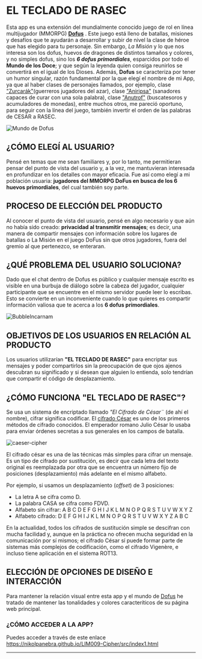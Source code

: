 # EL TECLADO DE RASEC
Esta app es una extensión del mundialmente conocido juego de rol en línea multijugador (MMORPG) [**Dofus**](https://www.dofus.com/es) . Este juego está lleno de batallas, misiones y desafíos que te ayudarán a desarrollar y subir de nivel la clase de héroe que has elegido para tu personaje. Sin embargo, *La Misión* y lo que nos interesa son los dofus, huevos de dragones de distintos tamaños y colores, y no simples dofus, sino los ***6 dofus primordiales***, esparcidos por todo el **Mundo de los Doce**; y que según la leyenda quien consiga reunirlos se convertirá en el igual de los Dioses. Además, **Dofus** se caracteriza por tener un humor singular, razón fundamental por la que elegí el nombre de mi App, ya que al haber clases de personajes llamados, por ejemplo, clase ["Zurcarák"](https://www.dofus.com/es/mmorpg/enciclopedia/clases/6-zurcarak)(guerreros jugadores del azar), clase ["Aniripsa"](https://www.dofus.com/es/mmorpg/enciclopedia/clases/7-aniripsa) (sanadores capaces de curar con una sola palabra), clase ["Anutrof"](https://www.dofus.com/es/mmorpg/enciclopedia/clases/3-anutrof) (buscatesoros y acumuladores de monedas), entre muchos otros, me pareció oportuno, para seguir con la línea del juego, también invertir el orden de las palabras de CESAR a RASEC.

![Mundo de Dofus](https://s.ankama.com/www/static.ankama.com/dofus/ng/modules/mmorpg/discover/illu_block_jeux_en_ligne.png)

## ¿CÓMO ELEGÍ AL USUARIO?
Pensé en temas que me sean familiares y, por lo tanto, me permitieran pensar del punto de vista del usuario y, a la vez, me mantuvieran interesada en profundizar en los detalles con mayor eficacia. Fue así como elegí a mi población usuaria: **jugadores del MMORPG DoFus en busca de los 6 huevos primordiales**, del cual también soy parte.

## PROCESO DE ELECCIÓN DEL PRODUCTO
Al conocer el punto de vista del usuario, pensé en algo necesario y que aún no había sido creado: **privacidad al transmitir mensajes**; es decir, una manera de compartir mensajes con información sobre los lugares de batallas o La Misión en el juego DoFus sin que otros jugadores, fuera del gremio al que pertenezco, se enteraran.

## ¿QUÉ PROBLEMA DEL USUARIO SOLUCIONA?
Dado que el chat dentro de Dofus es público y cualquier mensaje escrito es visible en una burbuja de diálogo sobre la cabeza del jugador, cualquier participante que se encuentre en el mismo servidor puede leer lo escribas. Esto se convierte en un inconveniente cuando lo que quieres es compartir información valiosa que te acerca a los **6 dofus primordiales**.

![BubbleIncarnam](https://staticns.ankama.com/comm/news/dofus/www/03_2016/pnj.png)

## OBJETIVOS DE LOS USUARIOS EN RELACIÓN AL PRODUCTO
Los usuarios utilizarían **"EL TECLADO DE RASEC"** para encriptar sus mensajes y poder compartirlos sin la preocupación de que ojos ajenos descubran su significado y si desean que alguien lo entienda, solo tendrían que compartir el código de desplazamiento.

## ¿CÓMO FUNCIONA "EL TECLADO DE RASEC"?
Se usa un sistema de encriptado llamado *"El Cifrado de César¨* (de ahí el nombre), cifrar significa codificar. El [cifrado César](https://en.wikipedia.org/wiki/Caesar_cipher) es uno de los primeros métodos de cifrado conocidos. El emperador romano Julio César lo usaba para enviar órdenes secretas a sus generales en los campos de batalla.

![caeser-cipher](https://upload.wikimedia.org/wikipedia/commons/thumb/2/2b/Caesar3.svg/2000px-Caesar3.svg.png)

El cifrado césar es una de las técnicas más simples para cifrar un mensaje. Es un tipo de cifrado por sustitución, es decir que cada letra del texto original es reemplazada por otra que se encuentra un número fijo de posiciones (desplazamiento) más adelante en el mismo alfabeto.

Por ejemplo, si usamos un desplazamiento (_offset_) de 3 posiciones:

- La letra A se cifra como D.
- La palabra CASA se cifra como FDVD.
- Alfabeto sin cifrar: A B C D E F G H I J K L M N O P Q R S T U V W X Y Z
- Alfabeto cifrado: D E F G H I J K L M N O P Q R S T U V W X Y Z A B C

En la actualidad, todos los cifrados de sustitución simple se descifran con mucha facilidad y, aunque en la práctica no ofrecen mucha seguridad en la comunicación por sí mismos; el cifrado César sí puede formar parte de sistemas más complejos de codificación, como el cifrado Vigenère, e incluso tiene aplicación en el sistema ROT13.

## ELECCIÓN DE OPCIONES DE DISEÑO E INTERACCIÓN
Para mantener la relación visual entre esta app y el mundo de [Dofus](https://www.dofus.com/es) he tratado de mantener las tonalidades y colores caracteríticos de su página web principal.

 ### ¿CÓMO ACCEDER A LA APP?
 Puedes acceder a través de este enlace https://nikolpanebra.github.io/LIM009-Cipher/src/index1.html
 











 _____________________________________________________
